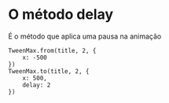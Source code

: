 # O método delay
É o método que aplica uma pausa na animação

```
TweenMax.from(title, 2, {
    x: -500
})
TweenMax.to(title, 2, {
    x: 500,
    delay: 2
})
```
